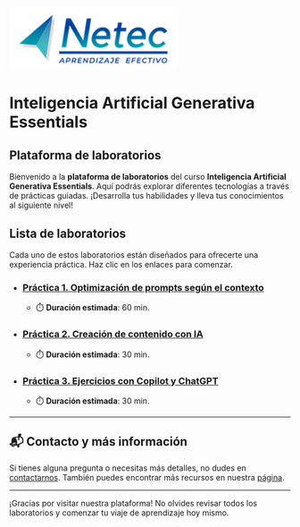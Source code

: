 <img src="images/neteclogo.png" alt="logo" width="300"/>

# Inteligencia Artificial Generativa Essentials

## Plataforma de laboratorios

Bienvenido a la **plataforma de laboratorios** del curso **Inteligencia Artificial Generativa Essentials**. Aquí podrás explorar diferentes tecnologías a través de prácticas guiadas. ¡Desarrolla tus habilidades y lleva tus conocimientos al siguiente nivel!

## Lista de laboratorios

Cada uno de estos laboratorios están diseñados para ofrecerte una experiencia práctica. Haz clic en los enlaces para comenzar.

- ### [Práctica 1. Optimización de prompts según el contexto](./Capítulo2/README.md)
    - ⏱️ **Duración estimada**: 60 min.

- ### [Práctica 2. Creación de contenido con IA](./Capítulo3/README.md)
    - ⏱️ **Duración estimada**: 30 min.
 
- ### [Práctica 3. Ejercicios con Copilot y ChatGPT](./Capítulo3/README_2.md)
    - ⏱️ **Duración estimada**: 30 min.

---

## 📬 **Contacto y más información**

Si tienes alguna pregunta o necesitas más detalles, no dudes en [contactarnos](mailto:soporte@netec.com). También puedes encontrar más recursos en nuestra [página](https://netec.com).

---

¡Gracias por visitar nuestra plataforma! No olvides revisar todos los laboratorios y comenzar tu viaje de aprendizaje hoy mismo.
